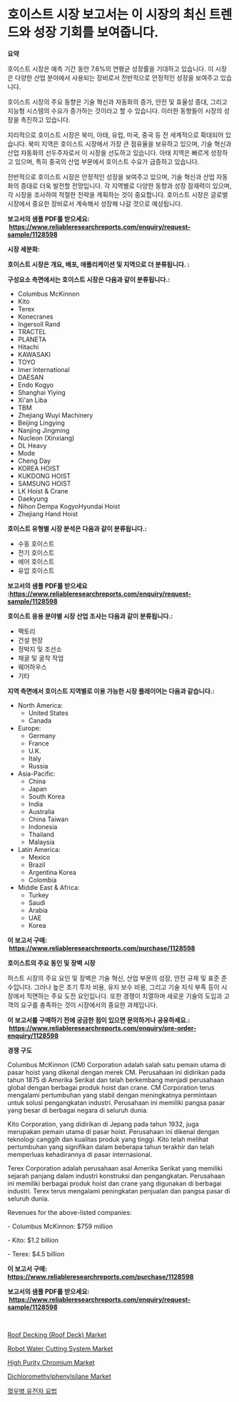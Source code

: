 <p><h1>호이스트 시장 보고서는 이 시장의 최신 트렌드와 성장 기회를 보여줍니다.</h1></p><p><strong>요약</strong></p>
<p><p>호이스트 시장은 예측 기간 동안 7.6%의 연평균 성장률을 기대하고 있습니다. 이 시장은 다양한 산업 분야에서 사용되는 장비로서 전반적으로 안정적인 성장을 보여주고 있습니다. </p><p>호이스트 시장의 주요 동향은 기술 혁신과 자동화의 증가, 안전 및 효율성 증대, 그리고 지능형 시스템의 수요가 증가하는 것이라고 할 수 있습니다. 이러한 동향들이 시장의 성장을 촉진하고 있습니다. </p><p>지리적으로 호이스트 시장은 북미, 아태, 유럽, 미국, 중국 등 전 세계적으로 확대되어 있습니다. 북미 지역은 호이스트 시장에서 가장 큰 점유율을 보유하고 있으며, 기술 혁신과 산업 자동화의 선두주자로서 이 시장을 선도하고 있습니다. 아태 지역은 빠르게 성장하고 있으며, 특히 중국의 산업 부문에서 호이스트 수요가 급증하고 있습니다.</p><p>전반적으로 호이스트 시장은 안정적인 성장을 보여주고 있으며, 기술 혁신과 산업 자동화의 증대로 더욱 발전할 전망입니다. 각 지역별로 다양한 동향과 성장 잠재력이 있으며, 각 시장을 조사하여 적절한 전략을 계획하는 것이 중요합니다. 호이스트 시장은 글로벌 시장에서 중요한 장비로서 계속해서 성장해 나갈 것으로 예상됩니다.</p></p>
<p><strong>보고서의 샘플 PDF를 받으세요: &nbsp;<a href="https://www.reliableresearchreports.com/enquiry/request-sample/1128598">https://www.reliableresearchreports.com/enquiry/request-sample/1128598</a></strong></p>
<p><strong>시장 세분화:</strong></p>
<p><strong> 호이스트 시장은 개요, 배포, 애플리케이션 및 지역으로 더 분류됩니다. :</strong></p>
<p><strong>구성요소 측면에서는 호이스트 시장은 다음과 같이 분류됩니다.:</strong></p>
<p><ul><li>Columbus McKinnon</li><li>Kito</li><li>Terex</li><li>Konecranes</li><li>Ingersoll Rand</li><li>TRACTEL</li><li>PLANETA</li><li>Hitachi</li><li>KAWASAKI</li><li>TOYO</li><li>Imer International</li><li>DAESAN</li><li>Endo Kogyo</li><li>Shanghai Yiying</li><li>Xi'an Liba</li><li>TBM</li><li>Zhejiang Wuyi Machinery</li><li>Beijing Lingying</li><li>Nanjing Jingming</li><li>Nucleon (Xinxiang)</li><li>DL Heavy</li><li>Mode</li><li>Cheng Day</li><li>KOREA HOIST</li><li>KUKDONG HOIST</li><li>SAMSUNG HOIST</li><li>LK Hoist & Crane</li><li>Daekyung</li><li>Nihon Dempa KogyoHyundai Hoist</li><li>Zhejiang Hand Hoist</li></ul></p>
<p><strong> 호이스트 유형별 시장 분석은 다음과 같이 분류됩니다.:</strong></p>
<p><ul><li>수동 호이스트</li><li>전기 호이스트</li><li>에어 호이스트</li><li>유압 호이스트</li></ul></p>
<p><strong>보고서의 샘플 PDF를 받으세요 :<a href="https://www.reliableresearchreports.com/enquiry/request-sample/1128598">https://www.reliableresearchreports.com/enquiry/request-sample/1128598</a></strong></p>
<p><strong> 호이스트 응용 분야별 시장 산업 조사는 다음과 같이 분류됩니다.:</strong></p>
<p><ul><li>팩토리</li><li>건설 현장</li><li>정박지 및 조선소</li><li>채굴 및 굴착 작업</li><li>웨어하우스</li><li>기타</li></ul></p>
<p><strong>지역 측면에서 호이스트 지역별로 이용 가능한 시장 플레이어는 다음과 같습니다.:</strong></p>
<p><ul>
    <li>
        North America:
        <ul>
            <li>United States</li>
            <li>Canada</li>
        </ul>
    </li>
    <li>
        Europe:
        <ul>
            <li>Germany</li>
            <li>France</li>
            <li>U.K.</li>
            <li>Italy</li>
            <li>Russia</li>
        </ul>
    </li>
    <li>
        Asia-Pacific:
        <ul>
            <li>China</li>
            <li>Japan</li>
            <li>South Korea</li>
            <li>India</li>
            <li>Australia</li>
            <li>China Taiwan</li>
            <li>Indonesia</li>
            <li>Thailand</li>
            <li>Malaysia</li>
        </ul>
    </li>
    <li>
        Latin America:
        <ul>
            <li>Mexico</li>
            <li>Brazil</li>
            <li>Argentina Korea</li>
            <li>Colombia</li>
        </ul>
    </li>
    <li>
        Middle East & Africa:
        <ul>
            <li>Turkey</li>
            <li>Saudi</li>
            <li>Arabia</li>
            <li>UAE</li>
            <li>Korea</li>
        </ul>
    </li>
    </ul></p>
<p><strong>이 보고서 구매: &nbsp;<a href="https://www.reliableresearchreports.com/purchase/1128598">https://www.reliableresearchreports.com/purchase/1128598</a></strong></p>
<p><strong>호이스트의 주요 동인 및 장벽 시장</strong></p>
<p><p>허스트 시장의 주요 요인 및 장벽은 기술 혁신, 산업 부문의 성장, 안전 규제 및 표준 준수입니다. 그러나 높은 초기 투자 비용, 유지 보수 비용, 그리고 기술 지식 부족 등이 시장에서 직면하는 주요 도전 요인입니다. 또한 경쟁이 치열하며 새로운 기술의 도입과 고객의 요구를 충족하는 것이 시장에서의 중요한 과제입니다.</p></p>
<p><strong>이 보고서를 구매하기 전에 궁금한 점이 있으면 문의하거나 공유하세요.: &nbsp;<a href="https://www.reliableresearchreports.com/enquiry/pre-order-enquiry/1128598">https://www.reliableresearchreports.com/enquiry/pre-order-enquiry/1128598</a></strong></p>
<p><strong>경쟁 구도</strong></p>
<p><p>Columbus McKinnon (CM) Corporation adalah salah satu pemain utama di pasar hoist yang dikenal dengan merek CM. Perusahaan ini didirikan pada tahun 1875 di Amerika Serikat dan telah berkembang menjadi perusahaan global dengan berbagai produk hoist dan crane. CM Corporation terus mengalami pertumbuhan yang stabil dengan meningkatnya permintaan untuk solusi pengangkatan industri. Perusahaan ini memiliki pangsa pasar yang besar di berbagai negara di seluruh dunia.</p><p>Kito Corporation, yang didirikan di Jepang pada tahun 1932, juga merupakan pemain utama di pasar hoist. Perusahaan ini dikenal dengan teknologi canggih dan kualitas produk yang tinggi. Kito telah melihat pertumbuhan yang signifikan dalam beberapa tahun terakhir dan telah memperluas kehadirannya di pasar internasional.</p><p>Terex Corporation adalah perusahaan asal Amerika Serikat yang memiliki sejarah panjang dalam industri konstruksi dan pengangkatan. Perusahaan ini memiliki berbagai produk hoist dan crane yang digunakan di berbagai industri. Terex terus mengalami peningkatan penjualan dan pangsa pasar di seluruh dunia.</p><p>Revenues for the above-listed companies:</p><p>- Columbus McKinnon: $759 million</p><p>- Kito: $1.2 billion</p><p>- Terex: $4.5 billion</p></p>
<p><strong>이 보고서 구매: &nbsp; <a href="https://www.reliableresearchreports.com/purchase/1128598">https://www.reliableresearchreports.com/purchase/1128598</a></strong></p>
<p><strong>보고서의 샘플 PDF를 받으세요: &nbsp;<a href="https://www.reliableresearchreports.com/enquiry/request-sample/1128598">https://www.reliableresearchreports.com/enquiry/request-sample/1128598</a></strong><strong></strong></p>
<p>&nbsp;</p>
<p><p><a href="https://github.com/vimar16th/Market-Research-Report-List-3/blob/main/roof-decking-roof-deck-market.md">Roof Decking (Roof Deck) Market</a></p><p><a href="https://issuu.com/reportprime-2/docs/robot-water-cutting-system-market-size-2030.pptx">Robot Water Cutting System Market</a></p><p><a href="https://issuu.com/reportprime-2/docs/high-purity-chromium-market-size-2030.pptx">High Purity Chromium Market</a></p><p><a href="https://shimmer-gardenia-37a.notion.site/Dichloromethylphenylsilane-Market-Analysis-and-Market-Size-Global-Industry-Overview-Market-Segment-ea67c689be994ee58c355b94c2be8f31">Dichloromethylphenylsilane Market</a></p><p><a href="https://github.com/vsnao330707/Market-Research-Report-List-1/blob/main/227495055.md">혈우병 유전자 요법</a></p></p>